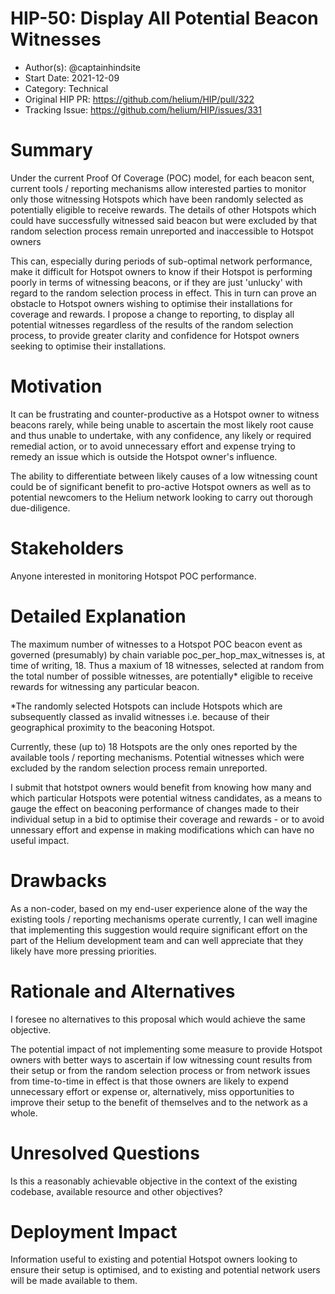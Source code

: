 # HIP-50: Display All Potential Beacon Witnesses

- Author(s): @captainhindsite
- Start Date: 2021-12-09
- Category: Technical
- Original HIP PR: <https://github.com/helium/HIP/pull/322>
- Tracking Issue: <https://github.com/helium/HIP/issues/331>

# Summary

Under the current Proof Of Coverage (POC) model, for each beacon sent, current tools / reporting
mechanisms allow interested parties to monitor only those witnessing Hotspots which have been
randomly selected as potentially eligible to receive rewards. The details of other Hotspots which
could have successfully witnessed said beacon but were excluded by that random selection process
remain unreported and inaccessible to Hotspot owners

This can, especially during periods of sub-optimal network performance, make it difficult for
Hotspot owners to know if their Hotspot is performing poorly in terms of witnessing beacons, or if
they are just 'unlucky' with regard to the random selection process in effect. This in turn can
prove an obstacle to Hotspot owners wishing to optimise their installations for coverage and
rewards. I propose a change to reporting, to display all potential witnesses regardless of the
results of the random selection process, to provide greater clarity and confidence for Hotspot
owners seeking to optimise their installations.

# Motivation

It can be frustrating and counter-productive as a Hotspot owner to witness beacons rarely, while
being unable to ascertain the most likely root cause and thus unable to undertake, with any
confidence, any likely or required remedial action, or to avoid unnecessary effort and expense
trying to remedy an issue which is outside the Hotspot owner's influence.

The ability to differentiate between likely causes of a low witnessing count could be of significant
benefit to pro-active Hotspot owners as well as to potential newcomers to the Helium network looking
to carry out thorough due-diligence.

# Stakeholders

Anyone interested in monitoring Hotspot POC performance.

# Detailed Explanation

The maximum number of witnesses to a Hotspot POC beacon event as governed (presumably) by chain
variable poc_per_hop_max_witnesses is, at time of writing, 18. Thus a maxium of 18 witnesses,
selected at random from the total number of possible witnesses, are potentially\* eligible to
receive rewards for witnessing any particular beacon.

\*The randomly selected Hotspots can include Hotspots which are subsequently classed as invalid
witnesses i.e. because of their geographical proximity to the beaconing Hotspot.

Currently, these (up to) 18 Hotspots are the only ones reported by the available tools / reporting
mechanisms. Potential witnesses which were excluded by the random selection process remain
unreported.

I submit that hotstpot owners would benefit from knowing how many and which particular Hotspots were
potential witness candidates, as a means to gauge the effect on beaconing performance of changes
made to their individual setup in a bid to optimise their coverage and rewards - or to avoid
unnessary effort and expense in making modifications which can have no useful impact.

# Drawbacks

As a non-coder, based on my end-user experience alone of the way the existing tools / reporting
mechanisms operate currently, I can well imagine that implementing this suggestion would require
significant effort on the part of the Helium development team and can well appreciate that they
likely have more pressing priorities.

# Rationale and Alternatives

I foresee no alternatives to this proposal which would achieve the same objective.

The potential impact of not implementing some measure to provide Hotspot owners with better ways to
ascertain if low witnessing count results from their setup or from the random selection process or
from network issues from time-to-time in effect is that those owners are likely to expend
unnecessary effort or expense or, alternatively, miss opportunities to improve their setup to the
benefit of themselves and to the network as a whole.

# Unresolved Questions

Is this a reasonably achievable objective in the context of the existing codebase, available
resource and other objectives?

# Deployment Impact

Information useful to existing and potential Hotspot owners looking to ensure their setup is
optimised, and to existing and potential network users will be made available to them.

